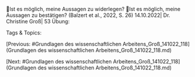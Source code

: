 Ist es möglich, meine Aussagen zu widerlegen?
Ist es möglich, meine Aussagen zu bestätigen?
(Balzert et al., 2022, S. 26)
14.10.2022| Dr. Christine Groß| 53
Übung:

   Tags & Topics:
   

[Previous: #Grundlagen des wissenschaftlichen Arbeitens_Groß_141022_118](Grundlagen des wissenschaftlichen Arbeitens_Groß_141022_118.md)

[Next: #Grundlagen des wissenschaftlichen Arbeitens_Groß_141022_118](Grundlagen des wissenschaftlichen Arbeitens_Groß_141022_118.md)
